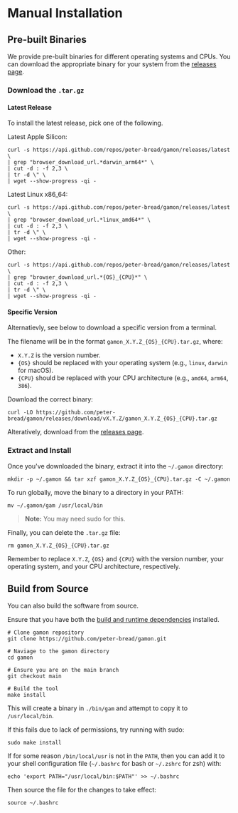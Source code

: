 # Manual Installation

## Pre-built Binaries

We provide pre-built binaries for different operating systems and CPUs. You can download the appropriate binary for your system from the [releases page](https://github.com/peter-bread/gamon/releases).

### Download the `.tar.gz`

<!-- omit from toc -->
#### Latest Release

To install the latest release, pick one of the following.

Latest Apple Silicon:

```shell
curl -s https://api.github.com/repos/peter-bread/gamon/releases/latest \
| grep "browser_download_url.*darwin_arm64*" \
| cut -d : -f 2,3 \
| tr -d \" \
| wget --show-progress -qi -
```

Latest Linux x86_64:

```shell
curl -s https://api.github.com/repos/peter-bread/gamon/releases/latest \
| grep "browser_download_url.*linux_amd64*" \
| cut -d : -f 2,3 \
| tr -d \" \
| wget --show-progress -qi -
```

Other:

```shell
curl -s https://api.github.com/repos/peter-bread/gamon/releases/latest \
| grep "browser_download_url.*{OS}_{CPU}*" \
| cut -d : -f 2,3 \
| tr -d \" \
| wget --show-progress -qi -
```

<!-- NOTE: if I release deb or RPM packages in the future, I will need to update the grep command to reflect that -->
<!-- `grep "browser_download_url.*linux_amd64.tar.gz" -->
<!-- `grep "browser_download_url.*linux_amd64.deb" -->
<!-- `grep "browser_download_url.*linux_amd64.rpm" -->

<!-- omit from toc -->
#### Specific Version

Alternatievly, see below to download a specific version from a terminal.

The filename will be in the format `gamon_X.Y.Z_{OS}_{CPU}.tar.gz`, where:

- `X.Y.Z` is the version number.
- `{OS}` should be replaced with your operating system (e.g., `linux`, `darwin` for macOS).
- `{CPU}` should be replaced with your CPU architecture (e.g., `amd64`, `arm64`, `386`).

Download the correct binary:

```shell
curl -LO https://github.com/peter-bread/gamon/releases/download/vX.Y.Z/gamon_X.Y.Z_{OS}_{CPU}.tar.gz
```

Alteratively, download from the [releases page](https://github.com/peter-bread/gamon/releases).

### Extract and Install

Once you've downloaded the binary, extract it into the `~/.gamon` directory:

```shell
mkdir -p ~/.gamon && tar xzf gamon_X.Y.Z_{OS}_{CPU}.tar.gz -C ~/.gamon
```

To run globally, move the binary to a directory in your PATH:

```shell
mv ~/.gamon/gam /usr/local/bin
```

> **Note:** You may need sudo for this.

Finally, you can delete the `.tar.gz` file:

```shell
rm gamon_X.Y.Z_{OS}_{CPU}.tar.gz
```

Remember to replace `X.Y.Z`, `{OS}` and `{CPU}` with the version number, your operating system, and your CPU architecture, respectively.

## Build from Source

You can also build the software from source.

Ensure that you have both the [build and runtime dependencies](../README.md#dependencies) installed.

```shell
# Clone gamon repository
git clone https://github.com/peter-bread/gamon.git

# Naviage to the gamon directory
cd gamon

# Ensure you are on the main branch
git checkout main

# Build the tool
make install
```

This will create a binary in `./bin/gam` and attempt to copy it to `/usr/local/bin`.

If this fails due to lack of permissions, try running with sudo:

```shell
sudo make install
```

If for some reason `/bin/local/usr` is not in the `PATH`, then you can add it to your shell configuration file (`~/.bashrc` for bash or `~/.zshrc` for zsh) with:

```shell
echo 'export PATH="/usr/local/bin:$PATH"' >> ~/.bashrc
```

Then source the file for the changes to take effect:

```shell
source ~/.bashrc
```
